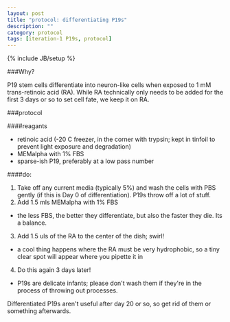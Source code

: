 ```yaml
---
layout: post
title: "protocol: differentiating P19s"
description: ""
category: protocol
tags: [iteration-1 P19s, protocol]
---
```


{% include JB/setup %}

###Why?

P19 stem cells differentiate into neuron-like cells when exposed to 1 mM trans-retinoic acid (RA). While RA technically only needs to be added for the first 3 days or so to set cell fate, we keep it on RA.

###protocol

####reagants

 * retinoic acid (-20 C freezer, in the corner with trypsin; kept in tinfoil to prevent light exposure and degradation)
 * MEMalpha with 1% FBS
 * sparse-ish P19, preferably at a low pass number

####do:

 1. Take off any current media (typically 5%) and wash the cells with PBS gently (if this is Day 0 of differentiation). P19s throw off a lot of stuff.
 2. Add 1.5 mls MEMalpha with 1% FBS
  * the less FBS, the better they differentiate, but also the faster they die. Its a balance. 
 3. Add 1.5 uls of the RA to the center of the dish; swirl!
  * a cool thing happens where the RA must be very hydrophobic, so a tiny clear spot will appear where you pipette it in

 4. Do this again 3 days later!
  * P19s are delicate infants; please don't wash them if they're in the process of throwing out processes.

Differentiated P19s aren't useful after day 20 or so, so get rid of them or something afterwards.  

 
